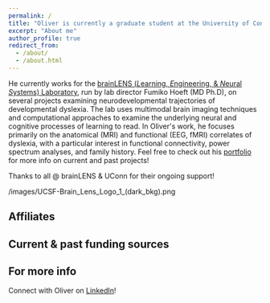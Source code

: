 ```yaml
---
permalink: /
title: "Oliver is currently a graduate student at the University of Connecticut, working at the forefront of interdisciplinary research in neuroimaging and translational neuroscience"
excerpt: "About me"
author_profile: true
redirect_from: 
  - /about/
  - /about.html
---
```


He currently works for the [brainLENS (*L*earning, *E*ngineering, & *N*eural *S*ystems) Laboratory](https://www.brainlens.org/), run by lab director Fumiko Hoeft (MD Ph.D), on several projects examining neurodevelopmental trajectories of developmental dyslexia. The lab uses multimodal brain imaging techniques and computational approaches to examine the underlying neural and cognitive processes of learning to read. In Oliver's work, he focuses primarily on the anatomical (MRI) and functional (EEG, fMRI) correlates of dyslexia, with a particular interest in functional connectivity, power spectrum analyses, and family history. Feel free to check out his [portfolio](https://ohmlasnick.github.io/portfolio/) for more info on current and past projects!

Thanks to all @ brainLENS & UConn for their ongoing support!

/images/UCSF-Brain_Lens_Logo_1_(dark_bkg).png

Affiliates
------


Current & past funding sources
------


For more info
------

Connect with Oliver on [LinkedIn](https://www.linkedin.com/in/ohmlasnick/)!
